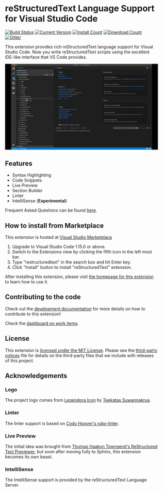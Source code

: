# reStructuredText Language Support for Visual Studio Code

[![Build Status](https://img.shields.io/azure-devops/build/lextudio/vscode-restructuredtext/2/master.svg)](https://dev.azure.com/lextudio/vscode-restructuredtext/_build/latest?definitionId=2&branchName=master)
[![Current Version](https://img.shields.io/visual-studio-marketplace/v/lextudio.restructuredtext.svg)](https://marketplace.visualstudio.com/items?itemName=lextudio.restructuredtext)
[![Install Count](https://img.shields.io/visual-studio-marketplace/i/lextudio.restructuredtext.svg)](https://marketplace.visualstudio.com/items?itemName=lextudio.restructuredtext)
[![Download Count](https://img.shields.io/visual-studio-marketplace/d/lextudio.restructuredtext.svg)](https://marketplace.visualstudio.com/items?itemName=lextudio.restructuredtext)
[![Gitter](https://img.shields.io/gitter/room/vscode-restructuredtext/vscode-restructuredtext.svg)](https://gitter.im/vscode-restructuredtext/vscode-restructuredtext)

This extension provides rich reStructuredText language support for Visual Studio Code.
Now you write reStructuredText scripts using the excellent IDE-like interface
that VS Code provides.

![reStructuredText in Visual Studio Code](https://github.com/vscode-restructuredtext/vscode-restructuredtext/raw/master/images/main.gif)

## Features

- Syntax Highlighting
- Code Snippets
- Live Preview
- Section Builder
- Linter
- IntelliSense (**Experimental**)

Frequent Asked Questions can be found [here](https://github.com/vscode-restructuredtext/vscode-restructuredtext/issues?q=is%3Aissue+label%3A%22faq+candidate%22+).

## How to install from Marketplace

This extension is hosted at [Visual Studio Marketplace](https://marketplace.visualstudio.com/items/lextudio.restructuredtext)

1. Upgrade to Visual Studio Code 1.15.0 or above.
1. Switch to the Extensions view by clicking the fifth icon in the left most bar.
1. Type "restructuredtext" in the search box and hit Enter key.
1. Click "Install" button to install "reStructuredText" extension.

After installing this extension, please visit [the homepage for this extension](https://docs.restructuredtext.net) to learn how to use it.

## Contributing to the code

Check out the [development documentation](https://docs.restructuredtext.net/en/latest/articles/development.html) for more details
on how to contribute to this extension!

Check the [dashboard on work items](https://waffle.io/vscode-restructuredtext/vscode-restructuredtext).

## License

This extension is [licensed under the MIT License](https://github.com/vscode-restructuredtext/vscode-restructuredtext/blob/master/LICENSE.txt).  Please see the
[third-party notices](https://docs.restructuredtext.net/en/latest/articles/thirdparties.html) file for details on the third-party
files that we include with releases of this project.

## Acknowledgements
### Logo
The project logo comes from [Legendora Icon](http://raindropmemory.deviantart.com/art/Legendora-Icon-Set-118999011) by [Teekatas Suwannakrua](http://raindropmemory.deviantart.com/).

### Linter
The linter support is based on [Cody Hoover's ruby-linter](https://marketplace.visualstudio.com/items?itemName=hoovercj.ruby-linter).

### Live Preview
The initial idea was brought from [Thomas Haakon Townsend's ReStructured Text Previewer](https://marketplace.visualstudio.com/items?itemName=tht13.rst-vscode), but soon after moving fully to Sphinx, this extension becomes its own beast.

### IntelliSense
The IntelliSense support is provided by the reStructuredText Language Server.
